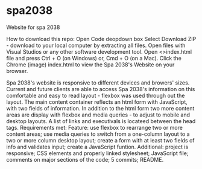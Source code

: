 # spa2038
Website for spa 2038

How to download this repo:
Open Code deopdown box
    Select Download ZIP - download to your local computer by extracting all files.
Open files with Visual Studios or any other software development tool.
Open <>index.html file and press Ctrl + O (on Windows) or, Cmd + O (on a Mac).
Click the Chrome (image) index.html to view the Spa 2038's Website on your browser.


Spa 2038's website is responsive to  different devices and browers' sizes. 
Current and future clients are able to access Spa 2038's information on this comfortable and easy to read layout - flexbox was used through out the layout.
The main content container reflects an html form with JavaScript, with two fields of information.
In addition to the html form two more content areas are display with flexbox and media queries - to adjust to mobile and desktop layouts.
A list of links and executivals is locateed between the head tags.
Requirements met:
    Feature: use flexbox to rearrange two or more content areas; use media queries to switch from a one-column layout to a two or more column desktop layout;
             create a form with at least two fields of info and validates input; create a JavaScript funtion.
    Additional: project is responsive; CSS elements and properly linked stylesheet; JavaScript file; comments on major sections of the code; 5 commits; README.
